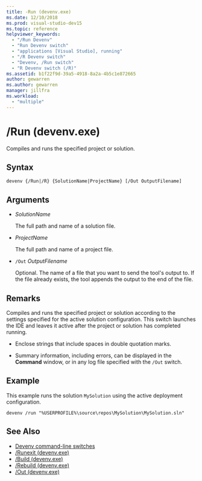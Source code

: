 ```yaml
---
title: -Run (devenv.exe)
ms.date: 12/10/2018
ms.prod: visual-studio-dev15
ms.topic: reference
helpviewer_keywords:
  - "/Run Devenv"
  - "Run Devenv switch"
  - "applications [Visual Studio], running"
  - "/R Devenv switch"
  - "Devenv, /Run switch"
  - "R Devenv switch (/R)"
ms.assetid: b1f22f9d-39a5-4918-8a2a-4b5c1e872665
author: gewarren
ms.author: gewarren
manager: jillfra
ms.workload:
  - "multiple"
---
```

# /Run (devenv.exe)

Compiles and runs the specified project or solution.

## Syntax

```shell
devenv {/Run|/R} {SolutionName|ProjectName} [/Out OutputFilename]
```

## Arguments

- *SolutionName*

  The full path and name of a solution file.

- *ProjectName*

  The full path and name of a project file.

- `/Out` *OutputFilename*

  Optional. The name of a file that you want to send the tool's output to. If the file already exists, the tool appends the output to the end of the file.

## Remarks

Compiles and runs the specified project or solution according to the settings specified for the active solution configuration. This switch launches the IDE and leaves it active after the project or solution has completed running.

- Enclose strings that include spaces in double quotation marks.

- Summary information, including errors, can be displayed in the **Command** window, or in any log file specified with the `/Out` switch.

## Example

This example runs the solution `MySolution` using the active deployment configuration.

```shell
devenv /run "%USERPROFILE%\source\repos\MySolution\MySolution.sln"
```

## See Also

- [Devenv command-line switches](../../ide/reference/devenv-command-line-switches.md)
- [/Runexit (devenv.exe)](../../ide/reference/runexit-devenv-exe.md)
- [/Build (devenv.exe)](../../ide/reference/build-devenv-exe.md)
- [/Rebuild (devenv.exe)](../../ide/reference/rebuild-devenv-exe.md)
- [/Out (devenv.exe)](../../ide/reference/out-devenv-exe.md)